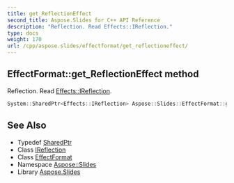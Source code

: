 ```yaml
---
title: get_ReflectionEffect
second_title: Aspose.Slides for C++ API Reference
description: "Reflection. Read Effects::IReflection."
type: docs
weight: 170
url: /cpp/aspose.slides/effectformat/get_reflectioneffect/
---
```

## EffectFormat::get_ReflectionEffect method


Reflection. Read [Effects::IReflection](../../../aspose.slides.effects/ireflection/).

```cpp
System::SharedPtr<Effects::IReflection> Aspose::Slides::EffectFormat::get_ReflectionEffect() override
```

## See Also

* Typedef [SharedPtr](../../../system/sharedptr/)
* Class [IReflection](../../../aspose.slides.effects/ireflection/)
* Class [EffectFormat](../)
* Namespace [Aspose::Slides](../../)
* Library [Aspose.Slides](../../../)
